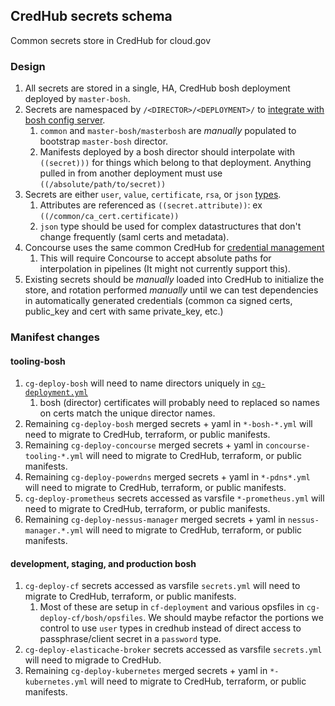 ## CredHub secrets schema

Common secrets store in CredHub for cloud.gov

### Design
1. All secrets are stored in a single, HA, CredHub bosh deployment deployed by `master-bosh`.
1. Secrets are namespaced by `/<DIRECTOR>/<DEPLOYMENT>/` to [integrate with bosh config server](https://github.com/cloudfoundry-incubator/credhub/blob/master/docs/bosh-config-server.md).
    1. `common` and `master-bosh/masterbosh` are _manually_ populated to bootstrap `master-bosh` director.
    1. Manifests deployed by a bosh director should interpolate with `((secret)))` for things which belong to that deployment. Anything pulled in from another deployment must use `((/absolute/path/to/secret))`
1. Secrets are either `user`, `value`, `certificate`, `rsa`, or `json` [types](https://github.com/cloudfoundry-incubator/credhub/blob/master/docs/credential-types.md).
    1. Attributes are referenced as `((secret.attribute))`: ex `((/common/ca_cert.certificate))`
    1. `json` type should be used for complex datastructures that don't change frequently (saml certs and metadata).
1. Concourse uses the same common CredHub for [credential management](https://concourse-ci.org/creds.html#credhub)
    1. This will require Concourse to accept absolute paths for interpolation in pipelines (It might not currently support this).
1. Existing secrets should be _manually_ loaded into CredHub to initialize the store, and rotation performed _manually_ until we can test dependencies in automatically generated credentials (common ca signed certs, public_key and cert with same private_key, etc.)

### Manifest changes
#### tooling-bosh
1. `cg-deploy-bosh` will need to name directors uniquely in [`cg-deployment.yml`](https://github.com/18F/cg-deploy-bosh/blob/master/bosh-deployment.yml#L174)
    1. bosh (director) certificates will probably need to replaced so names on certs match the unique director names.
1. Remaining `cg-deploy-bosh` merged secrets + yaml in `*-bosh-*.yml` will need to migrate to CredHub, terraform, or public manifests.
1. Remaining `cg-deploy-concourse` merged secrets + yaml in `concourse-tooling-*.yml` will need to migrate to CredHub, terraform, or public manifests.
1. Remaining `cg-deploy-powerdns` merged secrets + yaml in `*-pdns*.yml` will need to migrate to CredHub, terraform, or public manifests.
1. `cg-deploy-prometheus` secrets accessed as varsfile `*-prometheus.yml` will need to migrate to CredHub, terraform, or public manifests.
1. Remaining `cg-deploy-nessus-manager` merged secrets + yaml in `nessus-manager.*.yml` will need to migrate to CredHub, terraform, or public manifests.
#### development, staging, and production bosh
1. `cg-deploy-cf` secrets accessed as varsfile `secrets.yml` will need to migrate to CredHub, terraform, or public manifests.
    1. Most of these are setup in `cf-deployment` and various opsfiles in `cg-deploy-cf/bosh/opsfiles`. We should maybe refactor the portions we control to use `user` types in credhub instead of direct access to passphrase/client secret in a `password` type.
1. `cg-deploy-elasticache-broker` secrets accessed as varsfile `secrets.yml` will need to migrade to CredHub.
1. Remaining `cg-deploy-kubernetes` merged secrets + yaml in `*-kubernetes.yml` will need to migrate to CredHub, terraform, or public manifests.

